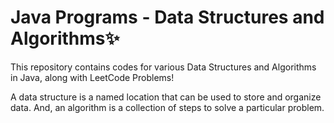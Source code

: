 # Java Programs - Data Structures and Algorithms✨
This repository contains codes for various Data Structures and Algorithms in Java, along with LeetCode Problems!

A data structure is a named location that can be used to store and organize data. And, an algorithm is a collection of steps to solve a particular problem.
